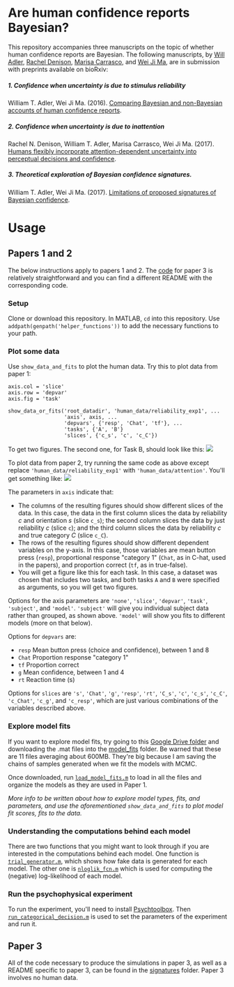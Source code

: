 # Are human confidence reports Bayesian?
This repository accompanies three manuscripts on the topic of whether human confidence reports are Bayesian. The following manuscripts, by [Will Adler](http://wtadler.com), [Rachel Denison](http://racheldenison.com), [Marisa Carrasco](https://psych.nyu.edu/carrasco/), and [Wei Ji Ma](http://www.cns.nyu.edu/malab/), are in submission with preprints available on bioRxiv:

##### 1. Confidence when uncertainty is due to stimulus reliability
William T. Adler, Wei Ji Ma. (2016). [Comparing Bayesian and non-Bayesian accounts of human confidence reports](https://www.biorxiv.org/content/early/2018/01/29/093203).

##### 2. Confidence when uncertainty is due to inattention
Rachel N. Denison, William T. Adler, Marisa Carrasco, Wei Ji Ma. (2017). [Humans flexibly incorporate attention-dependent uncertainty into perceptual decisions and confidence](https://www.biorxiv.org/content/early/2017/08/10/175075).

##### 3. Theoretical exploration of Bayesian confidence signatures.
William T. Adler, Wei Ji Ma. (2017). [Limitations of proposed signatures of Bayesian confidence](https://www.biorxiv.org/content/early/2018/01/29/218222).


# Usage

## Papers 1 and 2

The below instructions apply to papers 1 and 2. The [code](signatures) for paper 3 is relatively straightforward and you can find a different README with the corresponding code.

### Setup

Clone or download this repository. In MATLAB, `cd` into this repository. Use `addpath(genpath('helper_functions'))` to add the necessary functions to your path.

### Plot some data

Use `show_data_and_fits` to plot the human data. Try this to plot data from paper 1:
```
axis.col = 'slice'
axis.row = 'depvar'
axis.fig = 'task'

show_data_or_fits('root_datadir', 'human_data/reliability_exp1', ...
                  'axis', axis, ...
                  'depvars', {'resp', 'Chat', 'tf'}, ...
                  'tasks', {'A', 'B'}
                  'slices', {'c_s', 'c', 'c_C'})
```
To get two figures. The second one, for Task B, should look like this:
![](http://wtadler.com/picdrop/reliability_fig.png)

To plot data from paper 2, try running the same code as above except replace `'human_data/reliability_exp1'` with `'human_data/attention'`. You'll get something like:
![](http://wtadler.com/picdrop/attention_fig.png)

The parameters in `axis` indicate that:
- The columns of the resulting figures should show different slices of the data. In this case, the data in the first column slices the data by reliability _c_ and orientation _s_ (slice `c_s`); the second column slices the data by just reliability _c_ (slice `c`); and the third column slices the data by reliability _c_ and true category _C_ (slice `c_C`).
- The rows of the resulting figures should show different dependent variables on the y-axis. In this case, those variables are mean button press (`resp`), proportional response "category 1" (`Chat`, as in C-hat, used in the papers), and proportion correct (`tf`, as in true-false).
- You will get a figure like this for each task. In this case, a dataset was chosen that includes two tasks, and both tasks `A` and `B` were specified as arguments, so you will get two figures.

Options for the axis parameters are `'none'`, `'slice'`, `'depvar'`, `'task'`, `'subject'`, and `'model'`. `'subject'` will give you individual subject data rather than grouped, as shown above. ``'model'`` will show you fits to different models (more on that below).

Options for `depvars` are:
- `resp` Mean button press (choice and confidence), between 1 and 8
- `Chat` Proportion response "category 1"
- `tf` Proportion correct
- `g` Mean confidence, between 1 and 4
- `rt` Reaction time (s)

Options for `slices` are `'s'`, `'Chat'`, `'g'`, `'resp'`, `'rt'`, `'C_s'`, `'c'`, `'c_s'`, `'c_C'`, `'c_Chat'`, `'c_g'`, and `'c_resp'`, which are just various combinations of the variables described above.


### Explore model fits

If you want to explore model fits, try going to this [Google Drive folder](https://drive.google.com/drive/folders/13PCbl8IQg7tsL49F1o-t0RuI-818BXTb?usp=sharing) and downloading the .mat files into the [model_fits](model_fits) folder. Be warned that these are 11 files averaging about 600MB. They're big because I am saving the chains of samples generated when we fit the models with MCMC.

Once downloaded, run [`load_model_fits.m`](load_model_fits.m) to load in all the files and organize the models as they are used in Paper 1.

_More info to be written about how to explore model types, fits, and parameters, and use the aforementioned `show_data_and_fits` to plot model fit scores, fits to the data._

### Understanding the computations behind each model
There are two functions that you might want to look through if you are interested in the computations behind each model. One function is [`trial_generator.m`](helper_functions/trial_generator.m), which shows how fake data is generated for each model. The other one is [`nloglik_fcn.m`](helper_functions/nloglik_fcn.m) which is used for computing the (negative) log-likelihood of each model.

### Run the psychophysical experiment
To run the experiment, you'll need to install [Psychtoolbox](http://psychtoolbox.org/). Then [`run_categorical_decision.m`](run_categorical_decision.m) is used to set the parameters of the experiment and run it.


## Paper 3

All of the code necessary to produce the simulations in paper 3, as well as a README specific to paper 3, can be found in the [signatures](signatures) folder. Paper 3 involves no human data.
